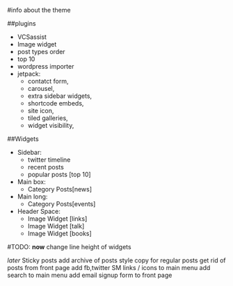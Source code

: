 #info about the theme


##plugins
*	VCSassist
*	Image widget
*	post types order
*	top 10
*	wordpress importer
*	jetpack:
	*	contatct form,
	*	carousel,
	*	extra sidebar widgets,
	*	shortcode embeds,
	*	site icon,
	*	tiled galleries,
	*	widget visibility,


##Widgets
*	Sidebar:
	*	twitter timeline
	*	recent posts
	*	popular posts [top 10]
*	Main box:
	*	Category Posts[news]
*	Main long:
	*	Category Posts[events]
*	Header Space:
	*	Image Widget [links]
	*	Image Widget [talk]
	*	Image Widget [books]


#TODO:
**now**
change line height of widgets




*later*
Sticky posts
add archive of posts
style copy for regular posts
get rid of posts from front page
add fb,twitter SM links / icons to main menu
add search to main menu
add email signup form to front page

